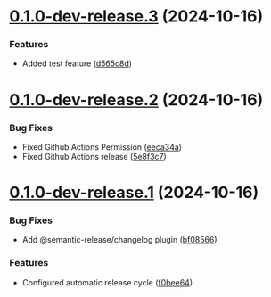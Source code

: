 # [0.1.0-dev-release.3](https://github.com/subhashish-clg/nest-js-todos/compare/v0.1.0-dev-release.2...v0.1.0-dev-release.3) (2024-10-16)


### Features

* Added test feature ([d565c8d](https://github.com/subhashish-clg/nest-js-todos/commit/d565c8d56808745f90f653801c3d0fc98f9c2630))

# [0.1.0-dev-release.2](https://github.com/subhashish-clg/nest-js-todos/compare/v0.1.0-dev-release.1...v0.1.0-dev-release.2) (2024-10-16)


### Bug Fixes

* Fixed Github Actions Permission ([eeca34a](https://github.com/subhashish-clg/nest-js-todos/commit/eeca34ad0bd1bade12eedb7be241fce813fc6560))
* Fixed Github Actions release ([5e8f3c7](https://github.com/subhashish-clg/nest-js-todos/commit/5e8f3c7e7b0a3e7a196db2370b076a0622c86ac9))

# [0.1.0-dev-release.1](https://github.com/subhashish-clg/nest-js-todos/compare/v0.0.1...v0.1.0-dev-release.1) (2024-10-16)


### Bug Fixes

* Add @semantic-release/changelog plugin ([bf08566](https://github.com/subhashish-clg/nest-js-todos/commit/bf08566d97dff0e830e0321fd8e246e34e319665))


### Features

* Configured automatic release cycle ([f0bee64](https://github.com/subhashish-clg/nest-js-todos/commit/f0bee647566fd0666b6d82494b262ef43e4f22c4))
